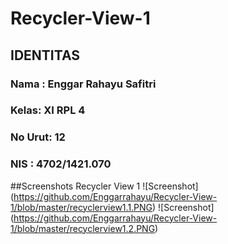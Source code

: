# Recycler-View-1 <br>
## IDENTITAS <br>
### Nama : Enggar Rahayu Safitri 
### Kelas: XI RPL 4
### No Urut: 12
### NIS : 4702/1421.070 <br>
##Screenshots Recycler View 1
![Screenshot] (https://github.com/Enggarrahayu/Recycler-View-1/blob/master/recyclerview1.1.PNG)
![Screenshot] (https://github.com/Enggarrahayu/Recycler-View-1/blob/master/recyclerview1.2.PNG)



